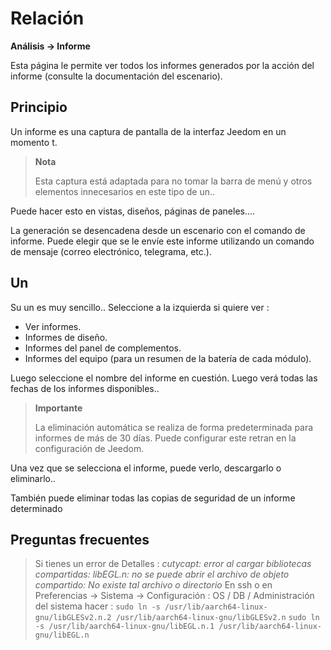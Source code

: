 # Relación
**Análisis → Informe**

Esta página le permite ver todos los informes generados por la acción del informe (consulte la documentación del escenario).

## Principio

Un informe es una captura de pantalla de la interfaz Jeedom en un momento t.

> **Nota**
>
> Esta captura está adaptada para no tomar la barra de menú y otros elementos innecesarios en este tipo de un..

Puede hacer esto en vistas, diseños, páginas de paneles....

La generación se desencadena desde un escenario con el comando de informe.
Puede elegir que se le envíe este informe utilizando un comando de mensaje (correo electrónico, telegrama, etc.).

## Un

Su un es muy sencillo.. Seleccione a la izquierda si quiere ver :

- Ver informes.
- Informes de diseño.
- Informes del panel de complementos.
- Informes del equipo (para un resumen de la batería de cada módulo).

Luego seleccione el nombre del informe en cuestión. Luego verá todas las fechas de los informes disponibles..

> **Importante**
>
> La eliminación automática se realiza de forma predeterminada para informes de más de 30 días. Puede configurar este retran en la configuración de Jeedom.

Una vez que se selecciona el informe, puede verlo, descargarlo o eliminarlo..

También puede eliminar todas las copias de seguridad de un informe determinado

## Preguntas frecuentes

> Si tienes un error de Detalles :
> *cutycapt: error al cargar bibliotecas compartidas: libEGL.n: no se puede abrir el archivo de objeto compartido: No existe tal archivo o directorio*
> En ssh o en Preferencias → Sistema → Configuración : OS / DB / Administración del sistema hacer :
> ```sudo ln -s /usr/lib/aarch64-linux-gnu/libGLESv2.n.2 /usr/lib/aarch64-linux-gnu/libGLESv2.n```
> ```sudo ln -s /usr/lib/aarch64-linux-gnu/libEGL.n.1 /usr/lib/aarch64-linux-gnu/libEGL.n```
